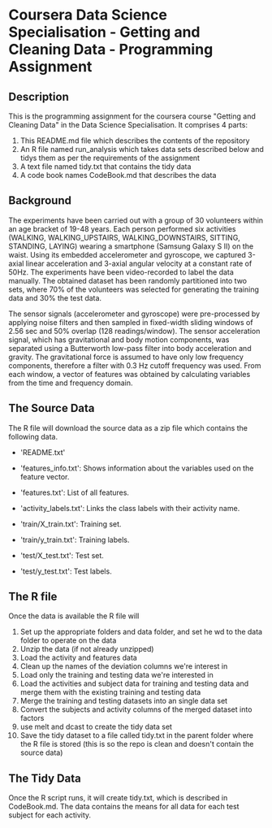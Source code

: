 # Coursera Data Science Specialisation - Getting and Cleaning Data - Programming Assignment

## Description

This is the programming assignment for the coursera course "Getting and Cleaning Data" in the Data Science Specialisation. It comprises 4 parts:

1. This README.md file which describes the contents of the repository
2. An R file named run_analysis which takes data sets described below and tidys them as per the requirements of the assignment
3. A text file named tidy.txt that contains the tidy data
4. A code book names CodeBook.md that describes the data

## Background

The experiments have been carried out with a group of 30 volunteers within an age bracket of 19-48 years. Each person performed six activities (WALKING, WALKING_UPSTAIRS, WALKING_DOWNSTAIRS, SITTING, STANDING, LAYING) wearing a smartphone (Samsung Galaxy S II) on the waist. Using its embedded accelerometer and gyroscope, we captured 3-axial linear acceleration and 3-axial angular velocity at a constant rate of 50Hz. The experiments have been video-recorded to label the data manually. The obtained dataset has been randomly partitioned into two sets, where 70% of the volunteers was selected for generating the training data and 30% the test data. 

The sensor signals (accelerometer and gyroscope) were pre-processed by applying noise filters and then sampled in fixed-width sliding windows of 2.56 sec and 50% overlap (128 readings/window). The sensor acceleration signal, which has gravitational and body motion components, was separated using a Butterworth low-pass filter into body acceleration and gravity. The gravitational force is assumed to have only low frequency components, therefore a filter with 0.3 Hz cutoff frequency was used. From each window, a vector of features was obtained by calculating variables from the time and frequency domain.

## The Source Data

The R file will download the source data as a zip file which contains the following data.
- 'README.txt'

- 'features_info.txt': Shows information about the variables used on the feature vector.

- 'features.txt': List of all features.

- 'activity_labels.txt': Links the class labels with their activity name.

- 'train/X_train.txt': Training set.

- 'train/y_train.txt': Training labels.

- 'test/X_test.txt': Test set.

- 'test/y_test.txt': Test labels.

## The R file

Once the data is available the R file will

1. Set up the appropriate folders and data folder, and set he wd to the data folder to operate on the data
1. Unzip the data (if not already unzipped)
2. Load the activity and features data
3. Clean up the names of the deviation columns we're interest in
4. Load only the training and testing data we're interested in
5. Load the activities and subject data for training and testing data and merge them with the existing training and testing data
6. Merge the training and testing datasets into an single data set
7. Convert the subjects and activity columns of the merged dataset into factors
8. use melt and dcast to create the tidy data set
9. Save the tidy dataset to a file called tidy.txt in the parent folder where the R file is stored (this is so the repo is clean and doesn't contain the source data)

## The Tidy Data

Once the R script runs, it will create tidy.txt, which is described in CodeBook.md. The data contains the means for all data for each test subject for each activity.